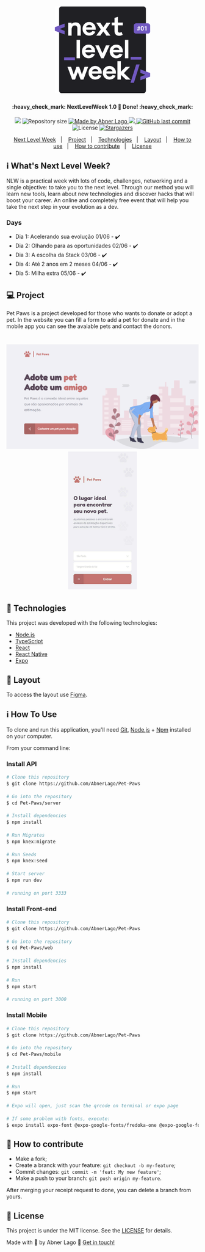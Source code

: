 <h1 align="center">
    <img alt="NextLevelWeek" title="#NextLevelWeek" src=".github/logo.svg" width="250px" />
</h1>

<h4 align="center"> 
	:heavy_check_mark: NextLevelWeek 1.0 🚀 Done! :heavy_check_mark:
</h4>
<p align="center">
<a href="https://www.codacy.com/manual/AbnerLago/Pet-Paws?utm_source=github.com&utm_medium=referral&utm_content=AbnerLago/Pet-Paws&utm_campaign=Badge_Grade_Dashboard"><img src="https://app.codacy.com/project/badge/Grade/43a25c77fd4a4101a4ecc0d3df303a1e"/></a>
	
  <img alt="Repository size" src="https://img.shields.io/github/repo-size/AbnerLago/Pet-Paws">
	
  <a href="https://www.linkedin.com/in/AbinerLago/">
    <img alt="Made by Abner Lago" src="https://img.shields.io/badge/made%20by-AbnerLago-%2304D361">
  </a>

  <a aria-label="Completed" href="https://nextlevelweek.com/aulas/booster/1/edicao/1">
    <img src="https://img.shields.io/badge/NLW-DONE-brightgreen?logo=data:image/png;base64,iVBORw0KGgoAAAANSUhEUgAAABAAAAAQCAMAAAAoLQ9TAAAALVBMVEVHcExxWsF0XMJzXMJxWcFsUsD///9jRrzY0u6Xh9Gsn9n39fyMecy0qd2bjNJWBT0WAAAABHRSTlMA2Do606wF2QAAAGlJREFUGJVdj1cWwCAIBLEsRU3uf9xobDH8+GZwUYi8i6ucJwrxKE+7D0G9Q4vlYqtmCSjndr4CgCgzlyFgfKfKCVO0LrPKjmiqMxGXkJwNnXskqWG+1oSM+BSwD8f29YLNjvx/OQrn+g99oQSoNmt3PgAAAABJRU5ErkJggg=="></img>
  </a>
  
  <a href="https://github.com/AbnerLago/Pet-Paws/commits/master">
    <img alt="GitHub last commit" src="https://img.shields.io/github/last-commit/AbnerLago/Pet-Paws">
  </a>

  <img alt="License" src="https://img.shields.io/badge/license-MIT-brightgreen">
   <a href="https://github.com/AbnerLago/Pet-Paws/stargazers">
    <img alt="Stargazers" src="https://img.shields.io/github/stars/AbnerLago/Pet-Paws?style=social">
  </a>
</p>
<p align="center">
  <a href="#-nlw">Next Level Week</a>&nbsp;&nbsp;&nbsp;|&nbsp;&nbsp;&nbsp;
  <a href="#-project">Project</a>&nbsp;&nbsp;&nbsp;|&nbsp;&nbsp;&nbsp;
  <a href="#rocket-Technologies">Technologies</a>&nbsp;&nbsp;&nbsp;|&nbsp;&nbsp;&nbsp;
  <a href="#-layout">Layout</a>&nbsp;&nbsp;&nbsp;|&nbsp;&nbsp;&nbsp;
  <a href="#-how-to-use">How to use</a>&nbsp;&nbsp;&nbsp;|&nbsp;&nbsp;&nbsp;
  <a href="#-how-to-contribute">How to contribute</a>&nbsp;&nbsp;&nbsp;|&nbsp;&nbsp;&nbsp;
  <a href="#memo-license">License</a>
</p>

## :information_source: What's Next Level Week?

NLW is a practical week with lots of code, challenges, networking and a single objective: to take you to the next level.
Through our method you will learn new tools, learn about new technologies and discover hacks that will boost your career.
An online and completely free event that will help you take the next step in your evolution as a dev.

### Days
- Dia 1: Acelerando sua evolução 01/06 - :heavy_check_mark:
- Dia 2: Olhando para as oportunidades 02/06 - :heavy_check_mark:
- Dia 3: A escolha da Stack 03/06 - :heavy_check_mark:
- Dia 4: Até 2 anos em 2 meses 04/06 - :heavy_check_mark:
- Dia 5: Milha extra 05/06 - :heavy_check_mark:

## 💻 Project

Pet Paws is a project developed for those who wants to donate or adopt a pet. In the website you can fill a form to add a pet for donate and in the mobile app you can see the avaiable pets and contact the donors. 

<h1 align="center">
    <img alt="Example" title="Example" src=".github/home-web.png" width="645px" />
    <img alt="Example" title="Example" src=".github/inicio-mobile.jpg" width="180px" />
</h1>


## :rocket: Technologies

This project was developed with the following technologies:

- [Node.js][nodejs]
- [TypeScript][typescript]
- [React][reactjs]
- [React Native][rn]
- [Expo][expo]

## 🔖 Layout

To access the layout use [Figma](https://www.figma.com/file/9NlfCA6BlyeXe9wnJN5kgp/Pet-Paws?node-id=0%3A1).

## :information_source: How To Use

To clone and run this application, you'll need [Git](https://git-scm.com), [Node.js][nodejs] + [Npm](https://www.npmjs.com/) installed on your computer.

From your command line:

### Install API 

```bash
# Clone this repository
$ git clone https://github.com/AbnerLago/Pet-Paws

# Go into the repository
$ cd Pet-Paws/server

# Install dependencies
$ npm install

# Run Migrates
$ npm knex:migrate

# Run Seeds
$ npm knex:seed

# Start server
$ npm run dev

# running on port 3333
```

### Install Front-end

```bash
# Clone this repository
$ git clone https://github.com/AbnerLago/Pet-Paws

# Go into the repository
$ cd Pet-Paws/web

# Install dependencies
$ npm install

# Run
$ npm start

# running on port 3000
```

### Install Mobile

```bash
# Clone this repository
$ git clone https://github.com/AbnerLago/Pet-Paws

# Go into the repository
$ cd Pet-Paws/mobile

# Install dependencies
$ npm install

# Run
$ npm start

# Expo will open, just scan the qrcode on terminal or expo page

# If some problem with fonts, execute:
$ expo install expo-font @expo-google-fonts/fredoka-one @expo-google-fonts/comfortaa

```

## 🤔 How to contribute

-  Make a fork;
-  Create a branck with your feature: `git checkout -b my-feature`;
-  Commit changes: `git commit -m 'feat: My new feature'`;
-  Make a push to your branch: `git push origin my-feature`.

After merging your receipt request to done, you can delete a branch from yours.

## :memo: License

This project is under the MIT license. See the [LICENSE](https://github.com/AbnerLago/Pet-Paws/blob/master/LICENSE) for details.

Made with 💛 by Abner Lago :wave: [Get in touch!](https://www.linkedin.com/in/AbinerLago/)

[nodejs]: https://nodejs.org/
[typescript]: https://www.typescriptlang.org/
[expo]: https://expo.io/
[reactjs]: https://reactjs.org
[rn]: https://facebook.github.io/react-native/
[npm]: https://www.npmjs.com/